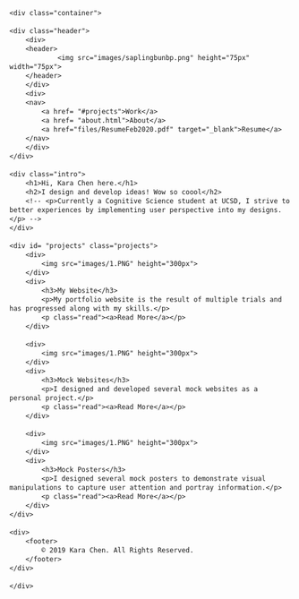 <!DOCTYPE html>
<html lang="en">
<head>
	<meta charset="UTF-8">
	<meta name="viewport" content="width=device-width, initial-scale=1.0">
	<meta http-equiv="X-UA-Compatible" content="ie=edge">
	<title>Kara Portfolio</title>
	<link rel="icon" href="images/saplingbunbp.png">
	<link rel="stylesheet" href="main.css">
</head>

<body>

	<div class="container">

	<div class="header">
		<div>
		<header>
				<img src="images/saplingbunbp.png" height="75px" width="75px">
		</header>
		</div>
		<div>
		<nav>
			<a href= "#projects">Work</a>
			<a href= "about.html">About</a>
			<a href="files/ResumeFeb2020.pdf" target="_blank">Resume</a>
		</nav>
		</div>
	</div>

	<div class="intro">
		<h1>Hi, Kara Chen here.</h1>
		<h2>I design and develop ideas! Wow so coool</h2>
		<!-- <p>Currently a Cognitive Science student at UCSD, I strive to better experiences by implementing user perspective into my designs.</p> -->
	</div>

	<div id= "projects" class="projects">
		<div>
			<img src="images/1.PNG" height="300px">
		</div>
		<div>
			<h3>My Website</h3>
			<p>My portfolio website is the result of multiple trials and has progressed along with my skills.</p>
			<p class="read"><a>Read More</a></p>
		</div>

		<div>
			<img src="images/1.PNG" height="300px">
		</div>
		<div>
			<h3>Mock Websites</h3>
			<p>I designed and developed several mock websites as a personal project.</p>
			<p class="read"><a>Read More</a></p>
		</div>

		<div>
			<img src="images/1.PNG" height="300px">
		</div>
		<div>
			<h3>Mock Posters</h3>
			<p>I designed several mock posters to demonstrate visual manipulations to capture user attention and portray information.</p>
			<p class="read"><a>Read More</a></p>
		</div>
	</div>

	<div>
		<footer>
			© 2019 Kara Chen. All Rights Reserved.
		</footer>
	</div>

	</div>


</body>

</html>
